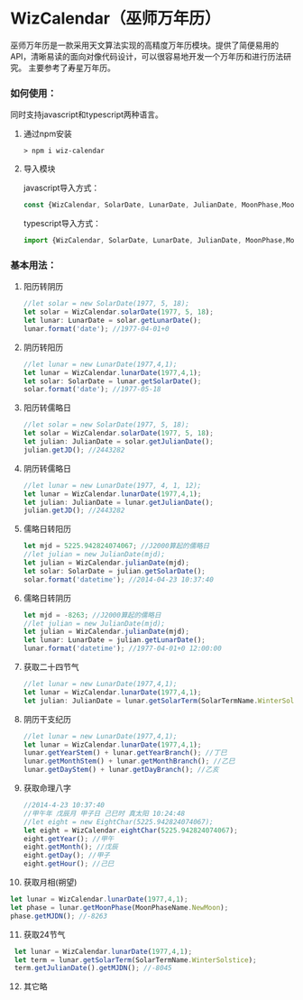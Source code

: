 WizCalendar（巫师万年历）
===
巫师万年历是一款采用天文算法实现的高精度万年历模块。提供了简便易用的API，清晰易读的面向对像代码设计，可以很容易地开发一个万年历和进行历法研究。
主要参考了寿星万年历。

### 如何使用：
同时支持javascript和typescript两种语言。
1. 通过npm安装
   ```
   > npm i wiz-calendar
   ```
2. 导入模块

   javascript导入方式：
   ```typescript
   const {WizCalendar, SolarDate, LunarDate, JulianDate, MoonPhase,MoonPhaseName} = require("wiz-calendar");
   ```
   
   typescript导入方式：
   ```typescript
   import {WizCalendar, SolarDate, LunarDate, JulianDate, MoonPhase,MoonPhaseName} from 'wiz-calendar';
   ```
### 基本用法：
1. 阳历转阴历
    ```typescript
   //let solar = new SolarDate(1977, 5, 18);
   let solar = WizCalendar.solarDate(1977, 5, 18);
   let lunar: LunarDate = solar.getLunarDate();
   lunar.format('date'); //1977-04-01+0
    ```
2. 阴历转阳历
   ```typescript
   //let lunar = new LunarDate(1977,4,1);
   let lunar = WizCalendar.lunarDate(1977,4,1);
   let solar: SolarDate = lunar.getSolarDate(); 
   solar.format('date'); //1977-05-18
    ```
3. 阳历转儒略日
    ```typescript
   //let solar = new SolarDate(1977, 5, 18);
   let solar = WizCalendar.solarDate(1977, 5, 18);
   let julian: JulianDate = solar.getJulianDate(); 
   julian.getJD(); //2443282
    ```
4. 阴历转儒略日
    ```typescript
   //let lunar = new LunarDate(1977, 4, 1, 12);
   let lunar = WizCalendar.lunarDate(1977,4,1);
   let julian: JulianDate = lunar.getJulianDate(); 
   julian.getJD(); //2443282
    ```
5. 儒略日转阳历
    ```typescript
    let mjd = 5225.942824074067; //J2000算起的儒略日
    //let julian = new JulianDate(mjd);
    let julian = WizCalendar.julianDate(mjd);
    let solar: SolarDate = julian.getSolarDate();
    solar.format('datetime'); //2014-04-23 10:37:40
    ```
6. 儒略日转阴历
   ```typescript
   let mjd = -8263; //J2000算起的儒略日
   //let julian = new JulianDate(mjd);
   let julian = WizCalendar.julianDate(mjd);
   let lunar: LunarDate = julian.getLunarDate();
   lunar.format('datetime'); //1977-04-01+0 12:00:00
    ```
7. 获取二十四节气
   ```typescript
   //let lunar = new LunarDate(1977,4,1);
   let lunar = WizCalendar.lunarDate(1977,4,1);
   let julian: JulianDate = lunar.getSolarTerm(SolarTermName.WinterSolstice);
   ```
8. 阴历干支纪历
   ```typescript
   //let lunar = new LunarDate(1977,4,1);
   let lunar = WizCalendar.lunarDate(1977,4,1);
   lunar.getYearStem() + lunar.getYearBranch(); //丁巳
   lunar.getMonthStem() + lunar.getMonthBranch(); //乙巳
   lunar.getDayStem() + lunar.getDayBranch(); //乙亥
   ```
9. 获取命理八字
   ```typescript
   //2014-4-23 10:37:40   
   //甲午年 戊辰月 甲子日 己巳时 真太阳 10:24:48
   //let eight = new EightChar(5225.942824074067);
   let eight = WizCalendar.eightChar(5225.942824074067);
   eight.getYear(); //甲午
   eight.getMonth(); //戊辰
   eight.getDay(); //甲子
   eight.getHour(); //己巳

10. 获取月相(朔望)
   ```typescript
   let lunar = WizCalendar.lunarDate(1977,4,1);
   let phase = lunar.getMoonPhase(MoonPhaseName.NewMoon);
   phase.getMJDN(); //-8263
   ```
11. 获取24节气
   ```typescript
    let lunar = WizCalendar.lunarDate(1977,4,1);
    let term = lunar.getSolarTerm(SolarTermName.WinterSolstice);
    term.getJulianDate().getMJDN(); //-8045
   ```
12. 其它略

